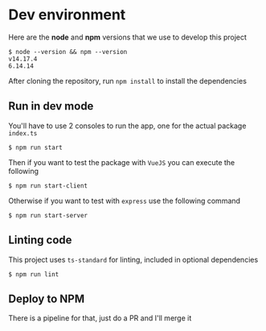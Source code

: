 # Dev environment

Here are the **node** and **npm** versions that we use to develop this project

```shell
$ node --version && npm --version
v14.17.4
6.14.14
```

After cloning the repository, run `npm install` to install the dependencies

## Run in dev mode

You'll have to use 2 consoles to run the app, one for the actual package `index.ts`

```shell
$ npm run start
```

Then if you want to test the package with `VueJS` you can execute the following

```shell
$ npm run start-client
```

Otherwise if you want to test with `express` use the following command

```shell
$ npm run start-server
```

## Linting code

This project uses `ts-standard` for linting, included in optional dependencies

```shell
$ npm run lint
```

## Deploy to NPM

There is a pipeline for that, just do a PR and I'll merge it

